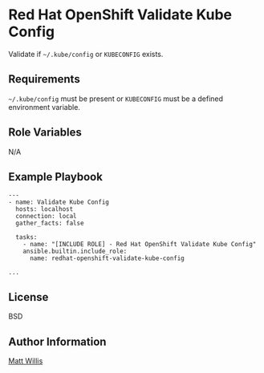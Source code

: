 Red Hat OpenShift Validate Kube Config
=========

Validate if `~/.kube/config` or `KUBECONFIG` exists.

Requirements
------------

`~/.kube/config` must be present or `KUBECONFIG` must be a defined environment variable.

Role Variables
--------------

N/A

Example Playbook
----------------

    ---
    - name: Validate Kube Config
      hosts: localhost
      connection: local
      gather_facts: false

      tasks:
        - name: "[INCLUDE ROLE] - Red Hat OpenShift Validate Kube Config"
        ansible.builtin.include_role:
          name: redhat-openshift-validate-kube-config

    ...

License
-------

BSD

Author Information
------------------

[Matt Willis](https://github.com/matthew-willis-redhat)
